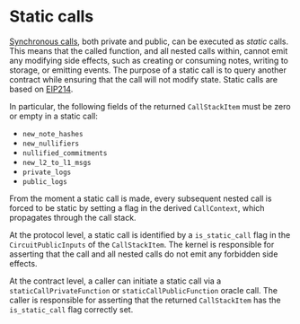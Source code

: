 # Static calls

[Synchronous calls](./sync-calls.md), both private and public, can be executed as _static_ calls. This means that the called function, and all nested calls within, cannot emit any modifying side effects, such as creating or consuming notes, writing to storage, or emitting events. The purpose of a static call is to query another contract while ensuring that the call will not modify state. Static calls are based on [EIP214](https://eips.ethereum.org/EIPS/eip-214).

In particular, the following fields of the returned `CallStackItem` must be zero or empty in a static call:

<!-- Please can we have a similar list for the side effects of a public call? We're missing things like public state writes. -->

- `new_note_hashes`
- `new_nullifiers`
- `nullified_commitments`
- `new_l2_to_l1_msgs`
- `private_logs`
- `public_logs`

From the moment a static call is made, every subsequent nested call is forced to be static by setting a flag in the derived `CallContext`, which propagates through the call stack.

At the protocol level, a static call is identified by a `is_static_call` flag in the `CircuitPublicInputs` of the `CallStackItem`. The kernel is responsible for asserting that the call and all nested calls do not emit any forbidden side effects.

At the contract level, a caller can initiate a static call via a `staticCallPrivateFunction` or `staticCallPublicFunction` oracle call. The caller is responsible for asserting that the returned `CallStackItem` has the `is_static_call` flag correctly set.
